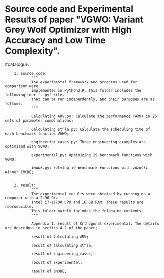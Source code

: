 # Source code and Experimental Results of paper "VGWO: Variant Grey Wolf Optimizer with High Accuracy and Low Time Complexity".

#catalogue:

        1. source code:
                """
                The experimental framework and programs used for comparison were 
                implemented in Python3.9. This folder includes the following four '. py' files 
                that can be run independently, and their purposes are as follows.
                """

                Calculating ARV.py: Calculate the performance (ARV) in 25 sets of parameter combinations;

                Calculating st^la.py: Calculate the scheduling time of each benchmark function VGWO;

                engineering_cases.py: Three engineering examples are optimized with VGWO;

                experimental.py: Optimizing 19 benchmark functions with VGWO;

                IMODE.py: Solving 19 Benchmark Functions with 2020CEC Winner IMODE;


        2. result:
                """
                The experimental results were obtained by running on a computer with a 2.90 GHz 
                Intel i7-10700 CPU and 16 GB RAM. These results are reproducible. 
                This folder mainly includes the following contents.
                """

                Appendix 1: result of Orthogonal experimental. The details are described in section 4.2 of the paper;

                result of Calculating ARV;

                result of Calculating st^la;

                result of engineering_cases;

                result of experimental;

                result of IMODE;
